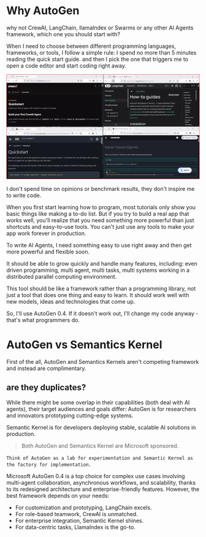 # Why AutoGen

why not CrewAI, LangChain, llamaIndex or Swarms or any other AI Agents framework, which one you should start with?

When I need to choose between different programming languages, frameworks, or tools, I follow a simple rule: I spend no more than 5 minutes reading the quick start guide.
and then I pick the one that triggers me to open a code editor and start coding right away.

![AI Agent Frameworks](./images/agent_frameworks.png)

I don't spend time on opinions or benchmark results, they don't inspire me to write code.

When you first start learning how to program, most tutorials only show you basic things like making a to-do list. But if you try to build a real app that works well, you'll realize that you need something more powerful than just shortcuts and easy-to-use tools. You can't just use any tools to make your app work forever in production.

To write AI Agents, I need something easy to use right away and then get more powerful and flexible soon.

It should be able to grow quickly and handle many features, including:
even driven programming, multi agent, multi tasks, multi systems working in a distributed parallel computing environment.

This tool should be like a framework rather than a programming library, not just a tool that does one thing and easy to learn. It should work well with new models, ideas and technologies that come up.

So, I'll use AutoGen 0.4. If it doesn't work out, I'll change my code anyway - that's what programmers do.

# AutoGen vs Semantics Kernel

First of the all, AutoGen and Semantics Kernels aren't competing framework and instead are complimentary.

## are they duplicates?
While there might be some overlap in their capabilities (both deal with AI agents), their target audiences and goals differ:
AutoGen is for researchers and innovators prototyping cutting-edge systems.

Semantic Kernel is for developers deploying stable, scalable AI solutions in production.

> Both AutoGen and Semantics Kernel are Microsoft sponsored.

`Think of AutoGen as a lab for experimentation and Semantic Kernel as the factory for implementation.`

Microsoft AutoGen 0.4 is a top choice for complex use cases involving multi-agent collaboration, asynchronous workflows, and scalability, thanks to its redesigned architecture and enterprise-friendly features. However, the best framework depends on your needs:

- For customization and prototyping, LangChain excels.
- For role-based teamwork, CrewAI is unmatched.
- For enterprise integration, Semantic Kernel shines.
- For data-centric tasks, LlamaIndex is the go-to.